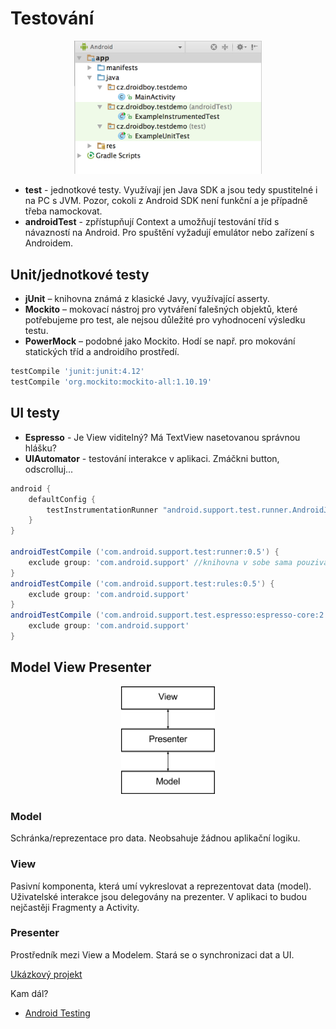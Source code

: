 # Testování
<div style="text-align: center;">
    <img src="./img/10-structure.png" alt="Anonymní třída" style="max-width: 300px;" />
</div>

* **test** - jednotkové testy. Využívají jen Java SDK a jsou tedy spustitelné i na PC s JVM. Pozor, cokoli z Android SDK není funkční a je případně třeba namockovat.
* **androidTest** - zpřístupňují Context a umožňují testování tříd s návazností na Android. Pro spuštění vyžadují emulátor nebo zařízení s Androidem.


## Unit/jednotkové testy
* **jUnit** – knihovna známá z klasické Javy, využívající asserty.
* **Mockito** – mokovací nástroj pro vytváření falešných objektů, které potřebujeme pro test, ale nejsou důležité pro vyhodnocení výsledku testu.
* **PowerMock** – podobné jako Mockito. Hodí se např. pro mokování statických tříd a androidího prostředí.

```groovy
testCompile 'junit:junit:4.12'
testCompile 'org.mockito:mockito-all:1.10.19'
```

## UI testy
* **Espresso** - Je View viditelný? Má TextView nasetovanou správnou hlášku?
* **UIAutomator** - testování interakce v aplikaci. Zmáčkni button, odscrolluj...

```groovy
android {
    defaultConfig {
        testInstrumentationRunner "android.support.test.runner.AndroidJUnitRunner" //nutne pro spousteni testu
    }
}

androidTestCompile ('com.android.support.test:runner:0.5') {
    exclude group: 'com.android.support' //knihovna v sobe sama pouziva support library, ktera muze byt v konfliktu s verzi support library vaseho projektu, proto ji odstranime
}
androidTestCompile ('com.android.support.test:rules:0.5') {
    exclude group: 'com.android.support'
}
androidTestCompile ('com.android.support.test.espresso:espresso-core:2.2.2') {
    exclude group: 'com.android.support'
}
```

## Model View Presenter
<div style="text-align: center;">
    <img src="./img/10-mvp.png" alt="MVP" style="max-width: 150px; box-shadow: none;" />
</div>

### Model
Schránka/reprezentace pro data. Neobsahuje žádnou aplikační logiku.

### View
Pasivní komponenta, která umí vykreslovat a reprezentovat data (model). Uživatelské interakce jsou delegovány na prezenter. V aplikaci to budou nejčastěji Fragmenty a Activity.

### Presenter
Prostředník mezi View a Modelem. Stará se o synchronizaci dat a UI.

[Ukázkový projekt](https://github.com/jonasevcik/AndroidTestingDemo)

Kam dál?
* [Android Testing](https://codelabs.developers.google.com/codelabs/android-testing/)


